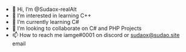 - 👋 Hi, I’m @Sudaox-realAlt
- 👀 I’m interested in learning C++
- 🌱 I’m currently learning C#
- 💞️ I’m looking to collaborate on C# and PHP Projects
- 📫 How to reach me iamge#0001 on discord or sudaox@sudao.site email

<!---
Sudaox-realAlt/Sudaox-realAlt is a ✨ special ✨ repository because its `README.md` (this file) appears on your GitHub profile.
You can click the Preview link to take a look at your changes.
--->
